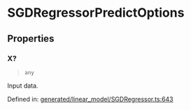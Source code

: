 # SGDRegressorPredictOptions

## Properties

### X?

> `any`

Input data.

Defined in:  [generated/linear\_model/SGDRegressor.ts:643](https://github.com/transitive-bullshit/scikit-learn-ts/blob/122b3c0/packages/sklearn/src/generated/linear_model/SGDRegressor.ts#L643)
